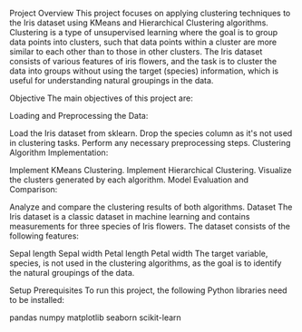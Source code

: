 Project Overview
This project focuses on applying clustering techniques to the Iris dataset using KMeans and Hierarchical Clustering algorithms. Clustering is a type of unsupervised learning where the goal is to group data points into clusters, such that data points within a cluster are more similar to each other than to those in other clusters. The Iris dataset consists of various features of iris flowers, and the task is to cluster the data into groups without using the target (species) information, which is useful for understanding natural groupings in the data.

Objective
The main objectives of this project are:

Loading and Preprocessing the Data:

Load the Iris dataset from sklearn.
Drop the species column as it's not used in clustering tasks.
Perform any necessary preprocessing steps.
Clustering Algorithm Implementation:

Implement KMeans Clustering.
Implement Hierarchical Clustering.
Visualize the clusters generated by each algorithm.
Model Evaluation and Comparison:

Analyze and compare the clustering results of both algorithms.
Dataset
The Iris dataset is a classic dataset in machine learning and contains measurements for three species of Iris flowers. The dataset consists of the following features:

Sepal length
Sepal width
Petal length
Petal width
The target variable, species, is not used in the clustering algorithms, as the goal is to identify the natural groupings of the data.

Setup
Prerequisites
To run this project, the following Python libraries need to be installed:

pandas
numpy
matplotlib
seaborn
scikit-learn
